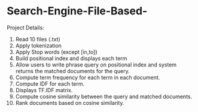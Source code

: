# Search-Engine-File-Based-

Project Details:
1. Read 10 files (.txt) 
2. Apply tokenization 
3. Apply Stop words (except [in,to])
4. Build positional index and displays each term
5. Allow users to write phrase query on positional index and system returns the 
matched documents for the query.
6. Compute term frequency for each term in each document. 
7. Compute IDF for each term. 
8. Displays TF.IDF matrix.
9. Compute cosine similarity between the query and matched documents.
10. Rank documents based on cosine similarity. 
